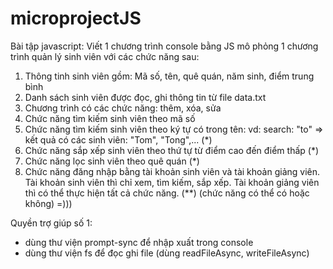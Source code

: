# microprojectJS
Bài tập javascript:
Viết 1 chương trình console bằng JS mô phỏng 1 chương trình quản lý sinh viên với các chức năng sau:
1. Thông tinh sinh viên gồm: Mã số, tên, quê quán, năm sinh, điểm trung bình
2. Danh sách sinh viên được đọc, ghi thông tin từ file data.txt
3. Chương trình có các chức năng: thêm, xóa, sửa
4. Chức năng tìm kiếm sinh viên theo mã số
5. Chức năng tìm kiếm sinh viên theo ký tự có trong tên: vd: search: "to" => kết quả có các sinh viên: "Tom", "Tong",... (*)
6. Chức năng sắp xếp sinh viên theo thứ tự từ điểm cao đến điểm thấp (*)
7. Chức năng lọc sinh viên theo quê quán (*)
8. Chức năng đăng nhập bằng tài khoản sinh viên và tài khoản giảng viên. Tài khoản sinh viên thì chỉ xem, tìm kiếm, sắp xếp. Tài khoản giảng viên thì có thể thực hiện tất cả chức năng. (**) (chức năng có thể có hoặc không) =)))


Quyền trợ giúp số 1:
- dùng thư viện prompt-sync để nhập xuất trong console
- dùng thư viện fs để đọc ghi file (dùng readFileAsync, writeFileAsync)
